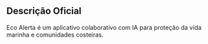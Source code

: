 ## Descrição Oficial

Eco Alerta é um aplicativo colaborativo com IA para proteção da vida marinha e comunidades costeiras.